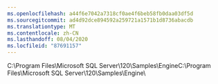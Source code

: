 ```yaml
---
ms.openlocfilehash: a44f6e7042a7318cf0ae4f6beb58fb0daa03df5d
ms.sourcegitcommit: ad4d92dce894592a259721a1571b1d8736abacdb
ms.translationtype: MT
ms.contentlocale: zh-CN
ms.lasthandoff: 08/04/2020
ms.locfileid: "87691157"
---
```

<span data-ttu-id="e5b8a-101">C:\\Program Files\\Microsoft SQL Server\\120\\Samples\\Engine</span><span class="sxs-lookup"><span data-stu-id="e5b8a-101">C:\\Program Files\\Microsoft SQL Server\\120\\Samples\\Engine</span></span>\\
